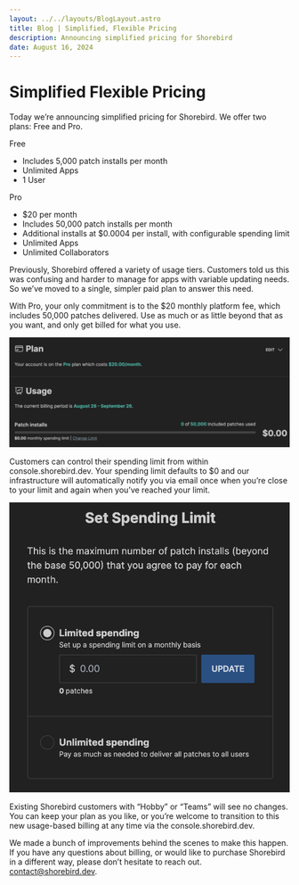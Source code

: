 ```yaml
---
layout: ../../layouts/BlogLayout.astro
title: Blog | Simplified, Flexible Pricing
description: Announcing simplified pricing for Shorebird
date: August 16, 2024
---
```


# Simplified Flexible Pricing

Today we’re announcing simplified pricing for Shorebird.  We offer two plans: Free and Pro.

Free
- Includes 5,000 patch installs per month
- Unlimited Apps
- 1 User

Pro
- $20 per month
- Includes 50,000 patch installs per month
- Additional installs at $0.0004 per install, with configurable spending limit
- Unlimited Apps
- Unlimited Collaborators

Previously, Shorebird offered a variety of usage tiers.  Customers told us this
was confusing and harder to manage for apps with variable updating needs.  So
we’ve moved to a single, simpler paid plan to answer this need.

With Pro, your only commitment is to the $20 monthly platform fee, which
includes 50,000 patches delivered.  Use as much or as little beyond that as you
want, and only get billed for what you use.

![Pro Plan](../../assets/images/blog/simplified-pricing/ProPlan.png)

Customers can control their spending limit from within console.shorebird.dev.
Your spending limit defaults to $0 and our infrastructure will automatically
notify you via email once when you’re close to your limit and again when you’ve
reached your limit.

![Usage Limit](../../assets/images/blog/simplified-pricing/UsageLimit.png)

Existing Shorebird customers with “Hobby” or “Teams” will see no changes. You
can keep your plan as you like, or you’re welcome to transition to this new
usage-based billing at any time via the console.shorebird.dev.

We made a bunch of improvements behind the scenes to make this happen. If you
have any questions about billing, or would like to purchase Shorebird in a
different way, please don’t hesitate to reach out.  contact@shorebird.dev.
